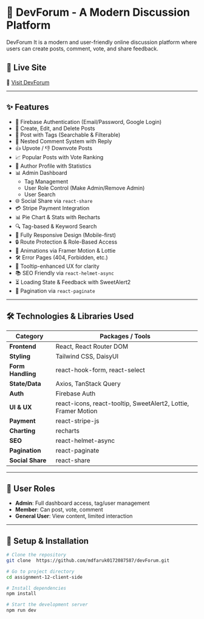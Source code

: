 # 🧠 DevForum - A Modern Discussion Platform

DevForum It is a modern and user-friendly online discussion platform where users can create posts, comment, vote, and share feedback.

## 🚀 Live Site

🔗 [Visit DevForum](https://magnificent-kulfi-510251.netlify.app/)

---

## ✨ Features

- 🔐 Firebase Authentication (Email/Password, Google Login)
- 📝 Create, Edit, and Delete Posts
- 🧠 Post with Tags (Searchable & Filterable)
- 💬 Nested Comment System with Reply
- 👍 Upvote / 👎 Downvote Posts
- 📈 Popular Posts with Vote Ranking
- 👤 Author Profile with Statistics
- 📊 Admin Dashboard
  - Tag Management
  - User Role Control (Make Admin/Remove Admin)
  - User Search
- 🌐 Social Share via `react-share`
- 💳 Stripe Payment Integration
- 📊 Pie Chart & Stats with Recharts
- 🔍 Tag-based & Keyword Search
- 📱 Fully Responsive Design (Mobile-first)
- 🔒 Route Protection & Role-Based Access
- 🧩 Animations via Framer Motion & Lottie
- 🛠️ Error Pages (404, Forbidden, etc.)
- 📌 Tooltip-enhanced UX for clarity
- 📚 SEO Friendly via `react-helmet-async`
- ⏳ Loading State & Feedback with SweetAlert2
- 🔄 Pagination via `react-paginate`

---

## 🛠️ Technologies & Libraries Used

| Category         | Packages / Tools |
|------------------|------------------|
| **Frontend**     | React, React Router DOM |
| **Styling**      | Tailwind CSS, DaisyUI |
| **Form Handling**| react-hook-form, react-select |
| **State/Data**   | Axios, TanStack Query |
| **Auth**         | Firebase Auth |
| **UI & UX**      | react-icons, react-tooltip, SweetAlert2, Lottie, Framer Motion |
| **Payment**      | react-stripe-js |
| **Charting**     | recharts |
| **SEO**          | react-helmet-async |
| **Pagination**   | react-paginate |
| **Social Share** | react-share |

---

## 🔐 User Roles

- **Admin**: Full dashboard access, tag/user management
- **Member**: Can post, vote, comment
- **General User**: View content, limited interaction

---

## 🧪 Setup & Installation

```bash
# Clone the repository
git clone  https://github.com/mdfaruk0172087587/devForum.git

# Go to project directory
cd assignment-12-client-side

# Install dependencies
npm install

# Start the development server
npm run dev
